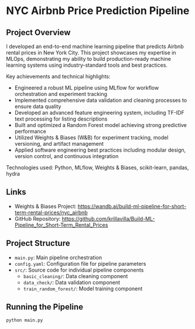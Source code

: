 # NYC Airbnb Price Prediction Pipeline

## Project Overview
I developed an end-to-end machine learning pipeline that predicts Airbnb rental prices in New York City. This project showcases my expertise in MLOps, demonstrating my ability to build production-ready machine learning systems using industry-standard tools and best practices.

Key achievements and technical highlights:
- Engineered a robust ML pipeline using MLflow for workflow orchestration and experiment tracking
- Implemented comprehensive data validation and cleaning processes to ensure data quality
- Developed an advanced feature engineering system, including TF-IDF text processing for listing descriptions
- Built and optimized a Random Forest model achieving strong predictive performance
- Utilized Weights & Biases (W&B) for experiment tracking, model versioning, and artifact management
- Applied software engineering best practices including modular design, version control, and continuous integration

Technologies used: Python, MLflow, Weights & Biases, scikit-learn, pandas, hydra

## Links
- Weights & Biases Project: https://wandb.ai/build-ml-pipeline-for-short-term-rental-prices/nyc_airbnb
- GitHub Repository: https://github.com/krillavilla/Build-ML-Pipeline_for_Short-Term_Rental_Prices

## Project Structure
- `main.py`: Main pipeline orchestration
- `config.yaml`: Configuration file for pipeline parameters
- `src/`: Source code for individual pipeline components
  - `basic_cleaning/`: Data cleaning component
  - `data_check/`: Data validation component
  - `train_random_forest/`: Model training component

## Running the Pipeline
```bash
python main.py
```
